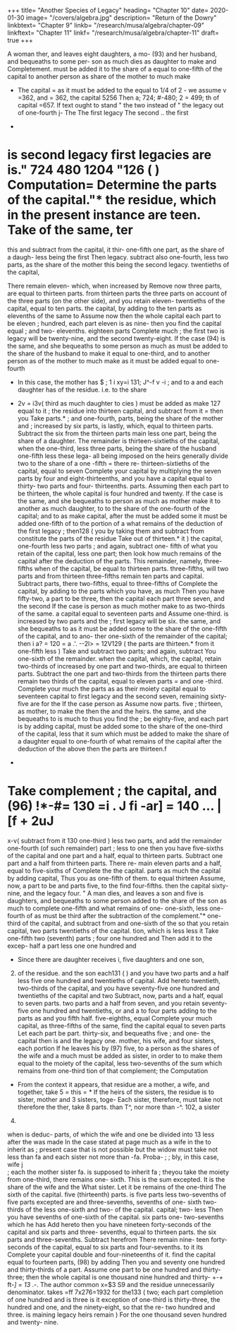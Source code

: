 +++
title=  "Another Species of Legacy"
heading=  "Chapter 10"
date=  2020-01-30
image=  "/covers/algebra.jpg"
description=  "Return of the Dowry"
linkbtext=  "Chapter 9"
linkb=  "/research/musa/algebra/chapter-09"
linkftext=  "Chapter 11"
linkf=  "/research/musa/algebra/chapter-11"
draft=  true
+++

A woman
ther,
and leaves eight daughters, a mo-
(93)
and her husband, and bequeaths to some per-
son as
much
dies
as
daughter to make
and
Completement.
must be added
it
to
the share of a
equal to one-fifth of the capital
to another person as
share of the mother to
much
make
* The
capital =
as
it
must be added to the
equal to 1/4 of
2 -
we assume v =362, and = 362, the capital
5256
Then a; 724; #-480; 2 = 499; th of capital =657.
If
text ought to stand " the two
instead of " the legacy out of one-fourth
j-
The
The first legacy
The second
..
the
first
+
is
second legacy
first
legacies are
is."
724
480
1204
"126
(
)
Computation=  Determine the parts of
the capital."*
the residue, which in the present instance are
teen.
Take
of the same,
ter
= 
this
and subtract from
the capital,
it
thir-
one-fifth
one part, as the share of a daugh-
less
being the
first
Then
legacy.
subtract also
one-fourth, less two parts, as the share of the mother
this being the second legacy.
twentieths of the capital,

There remain eleven-
which,
when
increased by
Remove now
three parts, are equal to thirteen parts.
from thirteen parts the three parts on account of the
three parts (on the other side), and you retain eleven-
twentieths of the capital, equal to ten parts.
the capital, by adding to the ten parts as
elevenths of the same
to
Assume now
then the whole capital
each part to be eleven ;
hundred, each part eleven
is
as nine-
then you find the capital equal
;
and two- elevenths.
eighteen parts
Complete
much
;
the
first
two
is
legacy will be
twenty-nine, and the second twenty-eight.
If the case
(94)
is
the same,
and she
bequeaths
to
some person as much as must be added to the share
of the husband to make it equal to one-third, and to
another person as
of the mother to
much
make
as
it
must be added
equal to one-fourth
* In this case, the mother has
$
;
1
i
xy=i 131;
J^-f
v
-i
;
and
to a
and each daughter has
of the residue.
i.e.
to the share
+ 2v = i3v(
third as much
daughter to
cies
)
must be added
as
make
127
equal to
it
;
the residue into thirteen
capital, and subtract from
it
= 
then you
Take
parts.*
;
and one-fourth,
parts, being the share of the mother
and
;
increased by six parts,
is
lastly,
which,
equal to thirteen parts.
Subtract the six from the thirteen parts
main
less
one part, being the share of a daughter.
The remainder is thirteen-sixtieths of the capital,
when
the
one-third, less three parts,
being the share of the husband
one-fifth less
these lega-
all
being imposed on the heirs generally
divide
two
to the share of a
one -fifth
= 
there re-
thirteen-sixtieths of the capital, equal to seven
Complete your capital by multiplying the seven
parts by four and eight-thirteenths, and you have a
capital equal to thirty- two parts and four- thirteenths.
parts.
Assuming then each part to be thirteen, the whole
capital is four hundred and twenty.
If the case
is
the same, and she bequeaths to
person as much as
mother make it
to
another as
much
daughter, to
to the share of the
one-fourth of the capital; and to
as
make
capital, after the
must be added
some
it
must be added
one-fifth of
to the portion of a
what remains of the
deduction of the
first
legacy
;
then128
(
you
by taking them
and subtract from
constitute the parts of the residue
Take
out of thirteen.*
it
)
the capital,
one-fourth less two parts ; and again, subtract one-
fifth
of what you retain of the capital, less one part;
then look
how much remains
of the capital after the
deduction of the parts. This remainder, namely, three-
fifths
when
of the capital,
be equal to thirteen parts.
three-fifths, will
two parts and
from thirteen
three-fifths
remain ten parts and
capital.
Subtract
parts, there
two-fifths, equal to three-fifths
of
Complete the capital, by adding to the parts
which you have, as much
Then you have
fifty-two,
a part to be three, then the capital
each part three
seven, and the second
If the case
is
person as much
mother make
to
as two-thirds of the same.
a capital equal to seventeen parts and
Assume
one-third.
is
increased by two parts and
the
;
first
legacy will be
six.
the same, and she bequeaths to
as
it
must be added
some
to the share of the
one-fifth of the capital,
and
to ano-
ther one-sixth of the remainder of the capital; then
i
a?
= 120
=
a
.'.
--2l>
= 12V129
(
the parts are thirteen.*
from
it
one-fifth less
)
Take
and subtract
two parts; and again, subtract
You
one-sixth of the remainder.
when
the capital, which,
the capital,
retain two-thirds of
increased by one part and
two-thirds, are equal to thirteen parts.
Subtract the
one part and two-thirds from the thirteen parts there
remain two thirds of the capital, equal to eleven parts
= 
and one -third.
Complete your
much
the parts as
as their moiety
capital equal to seventeen
capital to
first
legacy
and the second
seven,
remaining sixty-five are for the
If the case
person as
Assume now
parts.
five
;
thirteen,
as
mother, to make
the
then the
and the
heirs.
the same, and she bequeaths to
is
much
to
thus you find the
;
be eighty-five, and each part
is
by adding
capital,
must be added
some
to the share of the
one-third of the capital, less that
it
sum which must be added
to
make
the share of a
daughter equal to one-fourth of what remains of the
capital after the deduction of the above
then the parts are thirteen.f
*
Take
complement ;
the capital, and (96)
!*-#= 130
=i
.
J fi -ar]
= 140
...
| [f + 2uJ
=
x-v(
subtract from
it
130
one-third
)
less
two
parts,
and add
the remainder one-fourth (of such remainder)
part
;
less
to
one
then you have five-sixths of the capital and one
part and a half,
equal to thirteen parts.
Subtract
one part and a half from thirteen parts. There re-
main eleven parts and a half, equal to five-sixths of
Complete the
the capital.
parts as
much
the capital
by adding
capital,
Thus you
as one-fifth of them.
to
equal
thirteen
Assume, now, a part to be
and
parts
five,
to the
find
four-fifths.
then the capital
sixty-nine, and the legacy four.
" A man
dies, and leaves a son and
five
is
daughters,
and bequeaths to some person
added to the share of the son as
much
to
complete one-fifth
and what remains of one-
one-sixth, less one-fourth of
as
must be
third after the subtraction of the complement."*
one-third of the capital, and subtract from
and one-sixth of the
so that
you
retain
capital,
two parts
twentieths of the capital.
tion,
which
is
less
less
it
Take
one-fifth
two (seventh) parts
;
four one hundred and
Then add
it
to the excep-
half a part less one one hundred and
* Since there are
daughter receives
i,
five
daughters and one son,
2. of the residue.
and the son
each131
(
)
and you have two parts and a half less five
one hundred and twentieths of capital. Add hereto
twentieth,
two-thirds of the capital, and you have seventy-five
one hundred and twentieths of the capital and two
Subtract, now,
parts and a half, equal to seven parts.
two parts and a half from seven, and you retain seventy-
five
one hundred and twentieths, or
and a
to four parts
adding
to the parts as
and you
fifth
half.
five-eighths, equal
Complete your
much
capital,
as three-fifths of the same,
find the capital equal to seven parts
Let each part be
part.
thirty-six,
and bequeaths
five
;
and one-
the capital
then
is
and the legacy one.
mother, his wife, and four sisters,
each portion
If he leaves his
by (97)
five,
to a person as
the shares of the wife and a
much
must be added
as
sister, in order to
to
make them
equal to the moiety of the capital, less two-sevenths of
the
sum which remains from one-third
tion of that
complement; the Computation
* From the context
it
appears, that
residue are a mother, a wife, and
together, take 5
= 
this = * If
the heirs of the
sisters, the residue
is
to
sister,
mother and 3 sisters, toge-
Each sister, therefore, must take not
therefore the
ther, take 8 parts.
than T^, nor more than -^.
102, a sister
4.
when
is
deduc-
parts, of which the wife and one
be divided into 13
less
after the
was made
In the case stated at page
much as a wife in the
to inherit as
;
present case that is not possible but the widow must take
not less than fa and each sister not more than -fa. Proba-
;
;
bly, in this case,
wife
j\
;
each
the mother
sister fa.
is
supposed
to inherit fa
;
theyou take the moiety from one-third, there remains one-
sixth. This is the sum excepted. It is the share of the
wife
and the
What
sister.
Let
it
be
remains of the one-third
The
sixth of the capital.
five (thirteenth) parts.
is
five parts less
two-sevenths of five parts
excepted are
and three-sevenths,
sevenths of one- sixth
two-thirds
of the
less
one-sixth and two-
of the capital.
capital;
two-
less
Then you have
sevenths of one-sixth of the capital.
six parts
one-
two-sevenths which he has
Add
hereto
then you have nineteen
forty-seconds of the capital and six parts and three-
sevenths, equal to thirteen parts.
the six parts and three-sevenths.
Subtract herefrom
There remain nine-
teen forty-seconds of the capital, equal to six parts
and four-sevenths.
to
it its
Complete your
capital
double and four-nineteenths of it.
find the capital equal to fourteen parts,
(98)
by adding
Then you
and seventy
one hundred and thirty-thirds of a part. Assume one
part to be one hundred and thirty-three; then the
whole capital
is
one thousand nine hundred and
thirty-
+-*+* ft-*] = 13*
.-.
The author
common
x=$3 S9
and the residue
unnecessarily
denominator.
takes
=ff
7x276=1932
for
the133
(
two; each part
completion of
one hundred and
is
three
is
it
exception of one-third
is
thirty-three,
the
hundred and one, and the
ninety-eight, so that the re-
two hundred and three.
is
maining legacy
heirs remain
)
For the
one thousand seven hundred and twenty-
nine.


